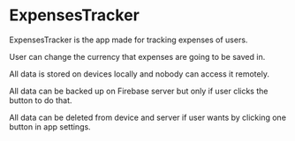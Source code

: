 # ExpensesTracker

ExpensesTracker is the app made for tracking expenses of users. 

User can change the currency that expenses are going to be saved in.

All data is stored on devices locally and nobody can access it remotely.

All data can be backed up on Firebase server but only if user clicks the button to do that.

All data can be deleted from device and server if user wants by clicking one button in app settings.
